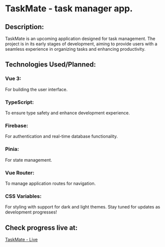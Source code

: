 # TaskMate - task manager app.
## Description:
TaskMate is an upcoming application designed for task management. The project is in its early stages of development, aiming to provide users with a seamless experience in organizing tasks and enhancing productivity.

## Technologies Used/Planned:

### Vue 3:
 For building the user interface.
### TypeScript:
 To ensure type safety and enhance development experience.
### Firebase:
 For authentication and real-time database functionality.
### Pinia:
 For state management.
### Vue Router:
 To manage application routes for navigation.
### CSS Variables: 
For styling with support for dark and light themes.
Stay tuned for updates as development progresses!

## Check progress live at:
[TaskMate - Live](https://taskmatexz.netlify.app/)
